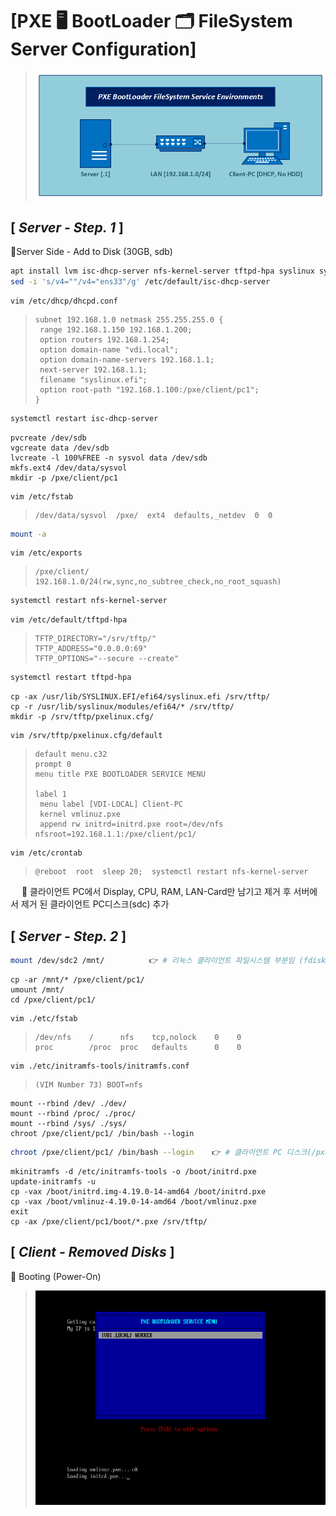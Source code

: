 # [PXE 🖥 BootLoader 🗂 FileSystem Server Configuration]
>![Image](https://github.com/NullBins/PXE/blob/main/IMAGES/PXE.png)

## [ *Server - Step. 1* ]

📁Server Side - Add to Disk (30GB, sdb)

```bash
apt install lvm isc-dhcp-server nfs-kernel-server tftpd-hpa syslinux syslinux-efi
sed -i 's/v4=""/v4="ens33"/g' /etc/default/isc-dhcp-server
```
```vim
vim /etc/dhcp/dhcpd.conf
```
>```vim
>subnet 192.168.1.0 netmask 255.255.255.0 {
>  range 192.168.1.150 192.168.1.200;
>  option routers 192.168.1.254;
>  option domain-name "vdi.local";
>  option domain-name-servers 192.168.1.1;
>  next-server 192.168.1.1;
>  filename "syslinux.efi";
>  option root-path "192.168.1.100:/pxe/client/pc1";
>}
>```
```bash
systemctl restart isc-dhcp-server
```
```vim
pvcreate /dev/sdb
vgcreate data /dev/sdb
lvcreate -l 100%FREE -n sysvol data /dev/sdb
mkfs.ext4 /dev/data/sysvol
mkdir -p /pxe/client/pc1
```
```vim
vim /etc/fstab
```
>```vim
>/dev/data/sysvol  /pxe/  ext4  defaults,_netdev  0  0
>```
```bash
mount -a
```
```vim
vim /etc/exports
```
>```vim
>/pxe/client/    192.168.1.0/24(rw,sync,no_subtree_check,no_root_squash)
>```
```bash
systemctl restart nfs-kernel-server
```
```vim
vim /etc/default/tftpd-hpa
```
>```vim
>TFTP_DIRECTORY="/srv/tftp/"
>TFTP_ADDRESS="0.0.0.0:69"
>TFTP_OPTIONS="--secure --create"
>```
```bash
systemctl restart tftpd-hpa
```
```vim
cp -ax /usr/lib/SYSLINUX.EFI/efi64/syslinux.efi /srv/tftp/
cp -r /usr/lib/syslinux/modules/efi64/* /srv/tftp/
mkdir -p /srv/tftp/pxelinux.cfg/
```
```vim
vim /srv/tftp/pxelinux.cfg/default
```
>```vim
>default menu.c32
>prompt 0
>menu title PXE BOOTLOADER SERVICE MENU
>
>label 1
>  menu label [VDI-LOCAL] Client-PC
>  kernel vmlinuz.pxe
>  append rw initrd=initrd.pxe root=/dev/nfs nfsroot=192.168.1.1:/pxe/client/pc1/
>```
```vim
vim /etc/crontab
```
>```vim
>@reboot  root  sleep 20;  systemctl restart nfs-kernel-server
>```
　
📌 클라이언트 PC에서 Display, CPU, RAM, LAN-Card만 남기고 제거 후 서버에서 제거 된 클라이언트 PC디스크(sdc) 추가
　
## [ *Server - Step. 2* ]
```bash
mount /dev/sdc2 /mnt/          👉 # 리눅스 클라이언트 파일시스템 부분임 (fdisk -l 명령어로 확인) #
```
```vim
cp -ar /mnt/* /pxe/client/pc1/
umount /mnt/
cd /pxe/client/pc1/
```
```vim
vim ./etc/fstab
```
>```vim
>/dev/nfs    /      nfs    tcp,nolock    0    0
>proc        /proc  proc   defaults      0    0
>```
```vim
vim ./etc/initramfs-tools/initramfs.conf
```
>```vim
>(VIM Number 73) BOOT=nfs
>```
```vim
mount --rbind /dev/ ./dev/
mount --rbind /proc/ ./proc/
mount --rbind /sys/ ./sys/
chroot /pxe/client/pc1/ /bin/bash --login
```
```bash
chroot /pxe/client/pc1/ /bin/bash --login    👉 # 클라이언트 PC 디스크(/pxe/client/pc1/) 파일 시스템을 Bash shell로 로그인
```
```vim
mkinitramfs -d /etc/initramfs-tools -o /boot/initrd.pxe
update-initramfs -u
cp -vax /boot/initrd.img-4.19.0-14-amd64 /boot/initrd.pxe
cp -vax /boot/vmlinuz-4.19.0-14-amd64 /boot/vmlinuz.pxe
exit
cp -ax /pxe/client/pc1/boot/*.pxe /srv/tftp/
```
## [ *Client - Removed Disks* ]
🔔 Booting (Power-On)
>![Image](https://github.com/NullBins/PXE/blob/main/IMAGES/LOGIN.png)
